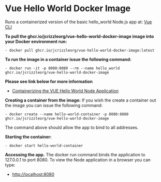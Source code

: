 # Vue Hello World Docker Image

Runs a containerized version of the basic hello_world Node.js app at: [Vue CLI](https://cli.vuejs.org/guide/creating-a-project.html)

**To pull the ghcr.io/jcrizzleorg/vue-hello-world-docker-image image into your Docker environment run:**
```
- docker pull ghcr.io/jcrizzleorg/vue-hello-world-docker-image:latest
```

**To run the image in a container issue the following command:**
```
- docker run -it -p 8080:8080 --rm --name hello_world ghcr.io/jcrizzleorg/vue-hello-world-docker-image
```

**Please see link below for more information**
- [Containerizing the VUE Hello World Node Application](https://github.com/jcrizzle2/vue-cli-docker-container)

**Creating a container from the image:**
If you wish the create a container out the image you can issue the following command:
```
- docker create --name hello-world-container -p 8080:8080 ghcr.io/jcrizzleorg/vue-hello-world-docker-image
```
The command above should allow the app to bind to all addresses.

**Starting the container:**
```
- docker start hello-world-container
```

**Accessing the app.**
The docker run command binds the application to 127.0.0.1 to port 8080. To view the Node application in a browser you can type: 
- [http://localhost:8080](*http://localhost:8080)
